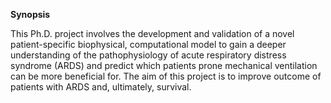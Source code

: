**Synopsis**

This Ph.D. project involves the development and validation of a novel patient-specific biophysical, computational model to gain a deeper understanding of the pathophysiology of acute respiratory distress syndrome (ARDS) and predict which patients prone mechanical ventilation can be more beneficial for. The aim of this project is to improve outcome of patients with ARDS and, ultimately, survival.

